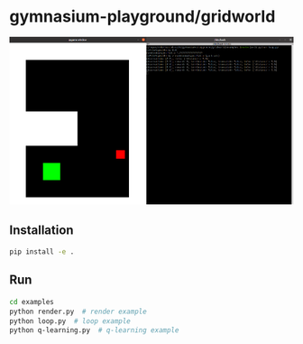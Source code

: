 # gymnasium-playground/gridworld

![assets/gymnasium_playground_GridWorld-v0.png](assets/gymnasium_playground_GridWorld-v0.png)

## Installation

```bash
pip install -e .
```

## Run

```bash
cd examples
python render.py  # render example
python loop.py  # loop example
python q-learning.py  # q-learning example
```

